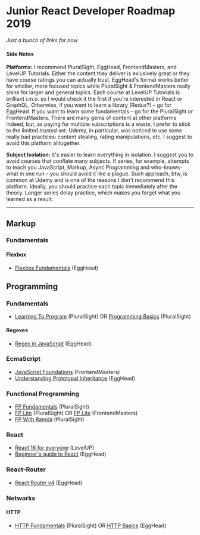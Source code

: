 # Junior React Developer Roadmap 2019

*Just a bunch of links for now*

#### Side Notes

**Platforms:** I recommend PluralSight, EggHead, FrontendMasters, and LevelUP Tutorials. Either the content they deliver is exlusively great or they have course ratings you can actually trust. EggHead's format works better for smaller, more focused topics while PluralSight & FrontendMasters really shine for larger and general topics. Each course at LevelUP Tutorials is brilliant i.m.o. so I would check it the first if you're interested in React or GraphQL. Otherwise, if you want to learn a library (Redux?) – go for EggHead. If you want to learn some fundamentals – go for the PluralSight or FrontendMasters. There are many gems of content at other platforms indeed, but, as paying for multiple subscriptions is a waste, I prefer to stick to the limited *trusted* set. Udemy, in particular, was noticed to use some really bad practices: content stealing, rating manipulations, etc. I suggest to avoid this platform alltogether. 

**Subject Isolation:** it's easier to learn everything in isolation. I suggest you to avoid courses that conflate many subjects. 
If series, for example, attempts to teach you JavaScript, Markup, Async Programming and who-knows-what in one run – you should avoid it like a plague. Such approach, btw, is common at Udemy and is one of the reasons I don't recommend this platform. Ideally, you should practice each topic immediately after the theory. Longer series delay practice, which makes you forget what you learned as a result. 

---

## Markup

### Fundamentals

#### Flexbox

* [Flexbox Fundamentals](https://egghead.io/courses/flexbox-fundamentals) (EggHead)

## Programming

### Fundamentals

* [Learning To Program](https://www.pluralsight.com/courses/learning-programming-javascript) (PluralSight) OR [Programming Basics](https://www.pluralsight.com/courses/javascript-programming-basics) (PluralSight)

#### Regexes

* [Regex in JavaScript](https://egghead.io/courses/regex-in-javascript) (EggHead)

### EcmaScript

* [JavaScript Foundations](https://frontendmasters.com/courses/javascript-foundations/) (FrontendMasters)
* [Understanding Prototypal Inheritance](https://egghead.io/courses/understanding-javascript-s-prototypal-inheritance) (EggHead)

### Functional Programming

* [FP Fundamentals](https://www.pluralsight.com/courses/javascript-functional-programming-fundamentals) (PluralSight)
* [FP Lite](https://www.pluralsight.com/courses/functional-lite-javascript) (PluralSight) OR [FP Lite](https://frontendmasters.com/courses/functional-javascript-v2/) (FrontendMasters)
* [FP With Ramda](https://www.pluralsight.com/courses/javascript-ramda-functional) (PluralSight)

### React

* [React 16 for everyone](https://www.leveluptutorials.com/tutorials/react-16-for-everyone) (LevelUP)
* [Beginner's guide to React](https://egghead.io/courses/the-beginner-s-guide-to-react) (EggHead)

### React-Router

* [React Router v4](https://egghead.io/courses/add-routing-to-react-apps-using-react-router-v4) (EggHead)

### Networks

#### HTTP

* [HTTP Fundamentals](https://www.pluralsight.com/courses/xhttp-fund) (PluralSight) OR [HTTP Basics](https://www.pluralsight.com/courses/xhttp-fund) (EggHead)
